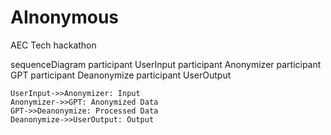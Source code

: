 # AInonymous
AEC Tech hackathon

sequenceDiagram
    participant UserInput
    participant Anonymizer
    participant GPT
    participant Deanonymize
    participant UserOutput

    UserInput->>Anonymizer: Input
    Anonymizer->>GPT: Anonymized Data
    GPT->>Deanonymize: Processed Data
    Deanonymize->>UserOutput: Output
